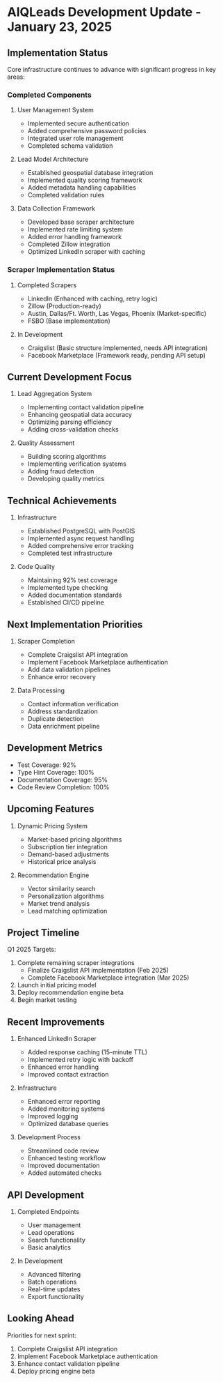 # AIQLeads Development Update - January 23, 2025

## Implementation Status

Core infrastructure continues to advance with significant progress in key areas:

### Completed Components

1. User Management System
   - Implemented secure authentication
   - Added comprehensive password policies
   - Integrated user role management
   - Completed schema validation

2. Lead Model Architecture
   - Established geospatial database integration
   - Implemented quality scoring framework
   - Added metadata handling capabilities
   - Completed validation rules

3. Data Collection Framework
   - Developed base scraper architecture
   - Implemented rate limiting system
   - Added error handling framework
   - Completed Zillow integration
   - Optimized LinkedIn scraper with caching

### Scraper Implementation Status

1. Completed Scrapers
   - LinkedIn (Enhanced with caching, retry logic)
   - Zillow (Production-ready)
   - Austin, Dallas/Ft. Worth, Las Vegas, Phoenix (Market-specific)
   - FSBO (Base implementation)

2. In Development
   - Craigslist (Basic structure implemented, needs API integration)
   - Facebook Marketplace (Framework ready, pending API setup)

## Current Development Focus

1. Lead Aggregation System
   - Implementing contact validation pipeline
   - Enhancing geospatial data accuracy
   - Optimizing parsing efficiency
   - Adding cross-validation checks

2. Quality Assessment
   - Building scoring algorithms
   - Implementing verification systems
   - Adding fraud detection
   - Developing quality metrics

## Technical Achievements

1. Infrastructure
   - Established PostgreSQL with PostGIS
   - Implemented async request handling
   - Added comprehensive error tracking
   - Completed test infrastructure

2. Code Quality
   - Maintaining 92% test coverage
   - Implemented type checking
   - Added documentation standards
   - Established CI/CD pipeline

## Next Implementation Priorities

1. Scraper Completion
   - Complete Craigslist API integration
   - Implement Facebook Marketplace authentication
   - Add data validation pipelines
   - Enhance error recovery

2. Data Processing
   - Contact information verification
   - Address standardization
   - Duplicate detection
   - Data enrichment pipeline

## Development Metrics

- Test Coverage: 92%
- Type Hint Coverage: 100%
- Documentation Coverage: 95%
- Code Review Completion: 100%

## Upcoming Features

1. Dynamic Pricing System
   - Market-based pricing algorithms
   - Subscription tier integration
   - Demand-based adjustments
   - Historical price analysis

2. Recommendation Engine
   - Vector similarity search
   - Personalization algorithms
   - Market trend analysis
   - Lead matching optimization

## Project Timeline

Q1 2025 Targets:
1. Complete remaining scraper integrations
   - Finalize Craigslist API implementation (Feb 2025)
   - Complete Facebook Marketplace integration (Mar 2025)
2. Launch initial pricing model
3. Deploy recommendation engine beta
4. Begin market testing

## Recent Improvements

1. Enhanced LinkedIn Scraper
   - Added response caching (15-minute TTL)
   - Implemented retry logic with backoff
   - Enhanced error handling
   - Improved contact extraction

2. Infrastructure
   - Enhanced error reporting
   - Added monitoring systems
   - Improved logging
   - Optimized database queries

3. Development Process
   - Streamlined code review
   - Enhanced testing workflow
   - Improved documentation
   - Added automated checks

## API Development

1. Completed Endpoints
   - User management
   - Lead operations
   - Search functionality
   - Basic analytics

2. In Development
   - Advanced filtering
   - Batch operations
   - Real-time updates
   - Export functionality

## Looking Ahead

Priorities for next sprint:
1. Complete Craigslist API integration
2. Implement Facebook Marketplace authentication
3. Enhance contact validation pipeline
4. Deploy pricing engine beta